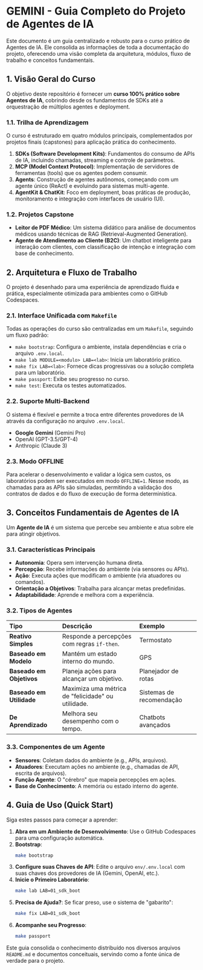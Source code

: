 # GEMINI - Guia Completo do Projeto de Agentes de IA

Este documento é um guia centralizado e robusto para o curso prático de Agentes de IA. Ele consolida as informações de toda a documentação do projeto, oferecendo uma visão completa da arquitetura, módulos, fluxo de trabalho e conceitos fundamentais.

## 1. Visão Geral do Curso

O objetivo deste repositório é fornecer um **curso 100% prático sobre Agentes de IA**, cobrindo desde os fundamentos de SDKs até a orquestração de múltiplos agentes e deployment.

### 1.1. Trilha de Aprendizagem

O curso é estruturado em quatro módulos principais, complementados por projetos finais (capstones) para aplicação prática do conhecimento.

1.  **SDKs (Software Development Kits)**: Fundamentos do consumo de APIs de IA, incluindo chamadas, streaming e controle de parâmetros.
2.  **MCP (Model Context Protocol)**: Implementação de servidores de ferramentas (tools) que os agentes podem consumir.
3.  **Agents**: Construção de agentes autônomos, começando com um agente único (ReAct) e evoluindo para sistemas multi-agente.
4.  **AgentKit & ChatKit**: Foco em deployment, boas práticas de produção, monitoramento e integração com interfaces de usuário (UI).

### 1.2. Projetos Capstone

-   **Leitor de PDF Médico**: Um sistema didático para análise de documentos médicos usando técnicas de RAG (Retrieval-Augmented Generation).
-   **Agente de Atendimento ao Cliente (B2C)**: Um chatbot inteligente para interação com clientes, com classificação de intenção e integração com base de conhecimento.

## 2. Arquitetura e Fluxo de Trabalho

O projeto é desenhado para uma experiência de aprendizado fluida e prática, especialmente otimizada para ambientes como o GitHub Codespaces.

### 2.1. Interface Unificada com `Makefile`

Todas as operações do curso são centralizadas em um `Makefile`, seguindo um fluxo padrão:

-   `make bootstrap`: Configura o ambiente, instala dependências e cria o arquivo `.env.local`.
-   `make lab MODULE=<modulo> LAB=<lab>`: Inicia um laboratório prático.
-   `make fix LAB=<lab>`: Fornece dicas progressivas ou a solução completa para um laboratório.
-   `make passport`: Exibe seu progresso no curso.
-   `make test`: Executa os testes automatizados.

### 2.2. Suporte Multi-Backend

O sistema é flexível e permite a troca entre diferentes provedores de IA através da configuração no arquivo `.env.local`.

-   **Google Gemini** (Gemini Pro)
-   OpenAI (GPT-3.5/GPT-4)
-   Anthropic (Claude 3)

### 2.3. Modo OFFLINE

Para acelerar o desenvolvimento e validar a lógica sem custos, os laboratórios podem ser executados em modo `OFFLINE=1`. Nesse modo, as chamadas para as APIs são simuladas, permitindo a validação dos contratos de dados e do fluxo de execução de forma determinística.

## 3. Conceitos Fundamentais de Agentes de IA

Um **Agente de IA** é um sistema que percebe seu ambiente e atua sobre ele para atingir objetivos.

### 3.1. Características Principais

-   **Autonomia**: Opera sem intervenção humana direta.
-   **Percepção**: Recebe informações do ambiente (via sensores ou APIs).
-   **Ação**: Executa ações que modificam o ambiente (via atuadores ou comandos).
-   **Orientação a Objetivos**: Trabalha para alcançar metas predefinidas.
-   **Adaptabilidade**: Aprende e melhora com a experiência.

### 3.2. Tipos de Agentes

| Tipo | Descrição | Exemplo |
| :--- | :--- | :--- |
| **Reativo Simples** | Responde a percepções com regras `if-then`. | Termostato |
| **Baseado em Modelo** | Mantém um estado interno do mundo. | GPS |
| **Baseado em Objetivos** | Planeja ações para alcançar um objetivo. | Planejador de rotas |
| **Baseado em Utilidade** | Maximiza uma métrica de "felicidade" ou utilidade. | Sistemas de recomendação |
| **De Aprendizado** | Melhora seu desempenho com o tempo. | Chatbots avançados |

### 3.3. Componentes de um Agente

-   **Sensores**: Coletam dados do ambiente (e.g., APIs, arquivos).
-   **Atuadores**: Executam ações no ambiente (e.g., chamadas de API, escrita de arquivos).
-   **Função Agente**: O "cérebro" que mapeia percepções em ações.
-   **Base de Conhecimento**: A memória ou estado interno do agente.

## 4. Guia de Uso (Quick Start)

Siga estes passos para começar a aprender:

1.  **Abra em um Ambiente de Desenvolvimento**: Use o GitHub Codespaces para uma configuração automática.
2.  **Bootstrap**:
    ```bash
    make bootstrap
    ```
3.  **Configure suas Chaves de API**: Edite o arquivo `env/.env.local` com suas chaves dos provedores de IA (Gemini, OpenAI, etc.).
4.  **Inicie o Primeiro Laboratório**:
    ```bash
    make lab LAB=01_sdk_boot
    ```
5.  **Precisa de Ajuda?**: Se ficar preso, use o sistema de "gabarito":
    ```bash
    make fix LAB=01_sdk_boot
    ```
6.  **Acompanhe seu Progresso**:
    ```bash
    make passport
    ```

Este guia consolida o conhecimento distribuído nos diversos arquivos `README.md` e documentos conceituais, servindo como a fonte única de verdade para o projeto.
